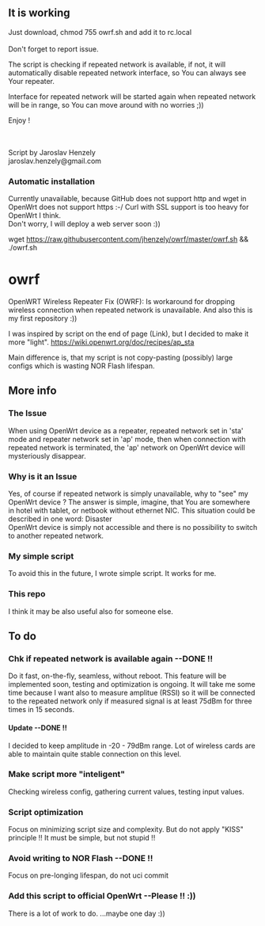 ## It is working 
Just download, chmod 755 owrf.sh and add it to rc.local <br>
<br>
Don't forget to report issue.

The script is checking if repeated network is available, if not, it will automatically disable repeated network interface, so You can always see Your repeater.

Interface for repeated network will be started again when repeated network will be in range, so You can move around with no worries ;))

Enjoy !

<br>
<br>
Script by Jaroslav Henzely <br>
jaroslav.henzely@gmail.com

### Automatic installation
Currently unavailable, because GitHub does not support http and wget in OpenWrt does not support https :-/ Curl with SSL support is too heavy for OpenWrt I think.
<br>Don't worry, I will deploy a web server soon :))

wget https://raw.githubusercontent.com/jhenzely/owrf/master/owrf.sh && ./owrf.sh

# owrf
OpenWRT Wireless Repeater Fix (OWRF): Is workaround for dropping wireless connection when repeated network is unavailable. And also this is my first repository :))

I was inspired by script on the end of page (Link), but I decided to make it more "light".
https://wiki.openwrt.org/doc/recipes/ap_sta

Main difference is, that my script is not copy-pasting (possibly) large configs which is wasting NOR Flash lifespan.

## More info

### The Issue
When using OpenWrt device as a repeater, repeated network set in 'sta' mode and repeater network set in 'ap' mode, then when connection with repeated network is terminated, the 'ap' network on OpenWrt device will mysteriously disappear.

### Why is it an Issue
Yes, of course if repeated network is simply unavailable, why to "see" my OpenWrt device ?
The answer is simple, imagine, that You are somewhere in hotel with tablet, or netbook without ethernet NIC.
This situation could be described in one word: Disaster <br>
OpenWrt device is simply not accessible and there is no possibility to switch to another repeated network.

### My simple script
To avoid this in the future, I wrote simple script. It works for me.

### This repo
I think it may be also useful also for someone else.

## To do

### Chk if repeated network is available again --DONE !!
Do it fast, on-the-fly, seamless, without reboot.
This feature will be implemented soon, testing and optimization is ongoing.
It will take me some time because I want also to measure amplitue (RSSI) so it will be connected to the repeated network only if measured signal is at least 75dBm for three times in 15 seconds.
#### Update --DONE !!
I decided to keep amplitude in -20 - 79dBm range. Lot of wireless cards are able to maintain quite stable connection on this level.

### Make script more "inteligent"
Checking wireless config, gathering current values, testing input values.

### Script optimization
Focus on minimizing script size and complexity.
But do not apply "KISS" principle !! It must be simple, but not stupid !!

### Avoid writing to NOR Flash --DONE !!
Focus on pre-longing lifespan, do not uci commit

### Add this script to official OpenWrt --Please !! :))
There is a lot of work to do.
...maybe one day :))
